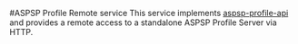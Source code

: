 #ASPSP Profile Remote service
This service implements [aspsp-profile-api](../aspsp-profile-api/README.md) and provides a remote access to a standalone
ASPSP Profile Server via HTTP.
